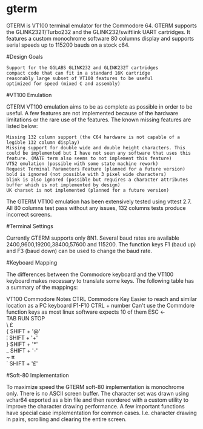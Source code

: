 # gterm
GTERM is VT100 terminal emulator for the Commodore 64. GTERM supports the GLINK232T/Turbo232 and the GLINK232/swiftlink UART cartridges. It features a custom monochrome software 80 columns display and supports serial speeds up to 115200 bauds on a stock c64.

#Design Goals

    Support for the GGLABS GLINK232 and GLINK232T cartridges
    compact code that can fit in a standard 16K cartridge
    reasonably large subset of VT100 features to be useful
    optimized for speed (mixed C and assembly) 

#VT100 Emulation

GTERM VT100 emulation aims to be as complete as possible in order to be useful. A few features are not implemented because of the hardware limitations or the rare use of the features. The known missing features are listed below:

    Missing 132 column support (the C64 hardware is not capable of a legible 132 column display)
    Missing support for double wide and double height characters. This could be implemented but I have not seen any software that uses this feature. (MATE term also seems to not implement this feature)
    VT52 emulation (possible with some state machine rework)
    Request Terminal Parameters Feature (planned for a future version)
    bold is ignored (not possible with 3 pixel wide characters)
    blink is also ignored (possible but requires a character attributes buffer which is not implemented by design)
    UK charset is not implemented (planned for a future version) 

The GTERM VT100 emulation has been extensively tested using vttest 2.7.
All 80 columns test pass without any issues, 132 columns tests produce incorrect screens.

#Terminal Settings

Currently GTERM supports only 8N1. Several baud rates are available 2400,9600,19200,38400,57600 and 115200.
The function keys F1 (baud up) and F3 (baud down) can be used to change the baud rate.

#Keyboard Mapping

The differences between the Commodore keyboard and the VT100 keyboard makes necessary to translate some keys. The following table has a summary of the mappings:

VT100 	Commodore 	Notes
CTRL 	Commodore Key 	Easier to reach and similar location as a PC keyboard
F1-F10 	CTRL + number 	Can't use the Commdore function keys as most linux software expects 10 of them
ESC 	← 	 
TAB 	RUN STOP 	 
\ 	£ 	 
{ 	SHIFT + '@' 	 
¦ 	SHIFT + '+' 	 
} 	SHIFT + '*' 	 
_ 	SHIFT + '-' 	 
~ 	π 	 
` 	SHIFT + '£' 	 

#Soft-80 Implementation

To maximize speed the GTERM soft-80 implementation is monochrome only. There is no ASCII screen buffer. The character set was drawn using vchar64 exported as a bin file and then reordered with a custom utility to improve the character drawing performance.
A few important functions have special case implementation for common cases. I.e. character drawing in pairs, scrolling and clearing the entire screen.

